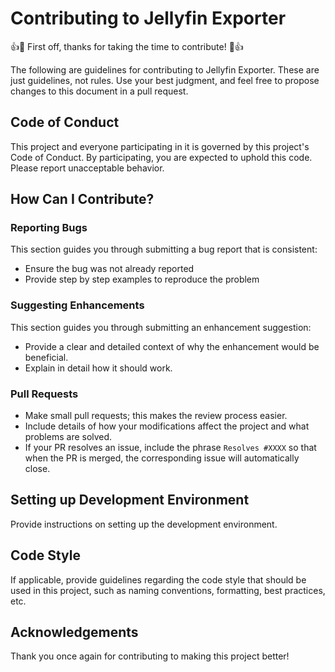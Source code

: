 # Contributing to Jellyfin Exporter

👍🎉 First off, thanks for taking the time to contribute! 🎉👍

The following are guidelines for contributing to Jellyfin Exporter. These are just guidelines, not rules. Use your best judgment, and feel free to propose changes to this document in a pull request.

## Code of Conduct

This project and everyone participating in it is governed by this project's Code of Conduct. By participating, you are expected to uphold this code. Please report unacceptable behavior.

## How Can I Contribute?

### Reporting Bugs

This section guides you through submitting a bug report that is consistent:

- Ensure the bug was not already reported
- Provide step by step examples to reproduce the problem

### Suggesting Enhancements

This section guides you through submitting an enhancement suggestion:

- Provide a clear and detailed context of why the enhancement would be beneficial.
- Explain in detail how it should work.

### Pull Requests

- Make small pull requests; this makes the review process easier.
- Include details of how your modifications affect the project and what problems are solved.
- If your PR resolves an issue, include the phrase `Resolves #XXXX` so that when the PR is merged, the corresponding issue will automatically close.

## Setting up Development Environment

Provide instructions on setting up the development environment.

## Code Style

If applicable, provide guidelines regarding the code style that should be used in this project, such as naming conventions, formatting, best practices, etc.

## Acknowledgements

Thank you once again for contributing to making this project better!

